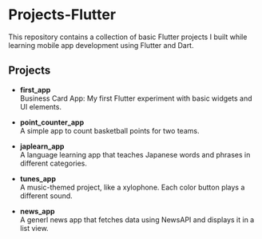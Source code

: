 # Projects-Flutter

This repository contains a collection of basic Flutter projects I built while learning mobile app development using Flutter and Dart.

## Projects

- **first_app**  
  Business Card App: My first Flutter experiment with basic widgets and UI elements.

- **point_counter_app**  
  A simple app to count basketball points for two teams.

- **japlearn_app**  
  A language learning app that teaches Japanese words and phrases in different categories.

- **tunes_app**  
  A music-themed project, like a xylophone. Each color button plays a different sound.

- **news_app**   
  A generl news app that fetches data using NewsAPI and displays it in a list view.
